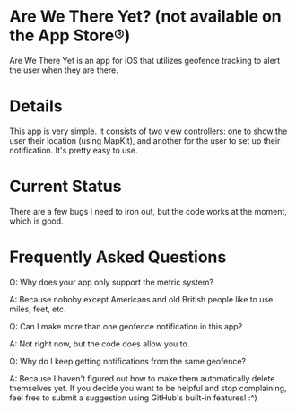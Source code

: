 # Are We There Yet? (not available on the App Store®)
Are We There Yet is an app for iOS that utilizes geofence tracking to alert the user when they are there.

# Details
This app is very simple. It consists of two view controllers: one to show the user their location (using MapKit), and another for the user to set up their notification. It's pretty easy to use. 

# Current Status
There are a few bugs I need to iron out, but the code works at the moment, which is good.

# Frequently Asked Questions
Q: Why does your app only support the metric system?

A: Because noboby except Americans and old British people like to use miles, feet, etc.


Q: Can I make more than one geofence notification in this app?

A: Not right now, but the code does allow you to.


Q: Why do I keep getting notifications from the same geofence?

A: Because I haven't figured out how to make them automatically delete themselves yet. If you decide you want to be helpful and stop complaining, feel free to submit a suggestion using GitHub's built-in features! :^)
